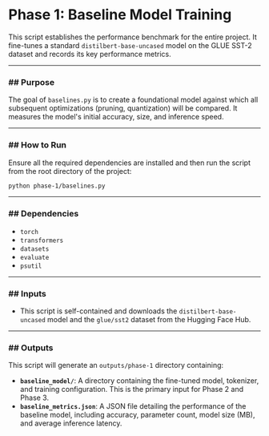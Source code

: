 # Phase 1: Baseline Model Training

This script establishes the performance benchmark for the entire project. It fine-tunes a standard `distilbert-base-uncased` model on the GLUE SST-2 dataset and records its key performance metrics.

---

### ## Purpose

The goal of `baselines.py` is to create a foundational model against which all subsequent optimizations (pruning, quantization) will be compared. It measures the model's initial accuracy, size, and inference speed.

---

### ## How to Run

Ensure all the required dependencies are installed and then run the script from the root directory of the project:

```bash
python phase-1/baselines.py
```

---

### ## Dependencies

* `torch`
* `transformers`
* `datasets`
* `evaluate`
* `psutil`

---

### ## Inputs

* This script is self-contained and downloads the `distilbert-base-uncased` model and the `glue/sst2` dataset from the Hugging Face Hub.

---

### ## Outputs

This script will generate an `outputs/phase-1` directory containing:

* **`baseline_model/`**: A directory containing the fine-tuned model, tokenizer, and training configuration. This is the primary input for Phase 2 and Phase 3.
* **`baseline_metrics.json`**: A JSON file detailing the performance of the baseline model, including accuracy, parameter count, model size (MB), and average inference latency.
